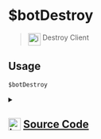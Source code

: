 # $botDestroy
> <img align="top" src="https://upload.wikimedia.org/wikipedia/commons/thumb/e/e4/Infobox_info_icon.svg/160px-Infobox_info_icon.svg.png?20150409153300" alt="image" width="25" height="auto"> Destroy Client
## Usage
```
$botDestroy
```
<details>
<summary>
    
## <img align="top" src="https://cdn4.iconfinder.com/data/icons/iconsimple-logotypes/512/github-512.png" alt="image" width="25" height="auto">  [Source Code](https://github.com/tryforge/ForgeScript-V2/blob/main/src/native/botDestroy.ts)
    
</summary>
    
```ts
import { NativeFunction, Return } from "../structures"

export default new NativeFunction({
    name: "$botDestroy",
    version: "1.0.0",
    description: "Destroy Client",
    unwrap: true,
    execute(ctx) {
        ctx.client.destroy()
        return this.success()
    },
})

```
    
</details>